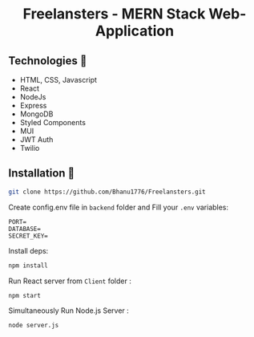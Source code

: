 <h1 align="center"> Freelansters - MERN Stack Web-Application </h1>

## Technologies 🔧

- HTML, CSS, Javascript
- React
- NodeJs
- Express
- MongoDB
- Styled Components
- MUI
- JWT Auth
- Twilio



## Installation 💾

```bash
git clone https://github.com/Bhanu1776/Freelansters.git
```

Create config.env file in `backend` folder and Fill your `.env` variables:

```env
PORT=
DATABASE=
SECRET_KEY=
```

Install deps:

```bash
npm install
```

Run React server from `Client` folder :

```bash
npm start
```

Simultaneously Run Node.js Server :

```bash
node server.js
```
